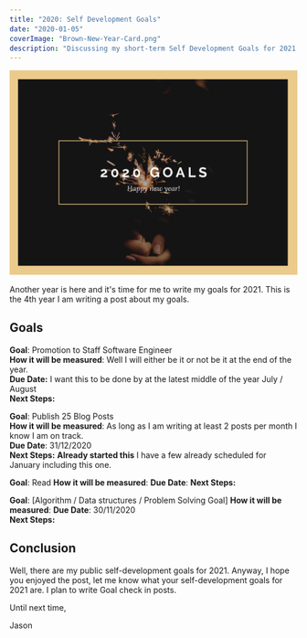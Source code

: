```yaml
---
title: "2020: Self Development Goals"
date: "2020-01-05"
coverImage: "Brown-New-Year-Card.png"
description: "Discussing my short-term Self Development Goals for 2021."
---
```


![Cover Image](./images/Brown-New-Year-Card.png)

Another year is here and it's time for me to write my goals for 2021. This is the 4th year I am writing a post about my goals.

## Goals

**Goal**: Promotion to Staff Software Engineer  
**How it will be measured**: Well I will either be it or not be it at the end of the year.  
**Due Date:** I want this to be done by at the latest middle of the year July / August  
**Next Steps:**

**Goal**: Publish 25 Blog Posts  
**How it will be measured**: As long as I am writing at least 2 posts per month I know I am on track.  
**Due Date**: 31/12/2020  
**Next Steps:** **Already started this** I have a few already scheduled for January including this one.

**Goal**: Read
**How it will be measured**:
**Due Date**:
**Next Steps:**

**Goal**: [Algorithm / Data structures / Problem Solving Goal]
**How it will be measured**:
**Due Date**: 30/11/2020  
**Next Steps:**

## Conclusion

Well, there are my public self-development goals for 2021. Anyway, I hope you enjoyed the post, let me know what your self-development goals for 2021 are. I plan to write Goal check in posts.

Until next time,

Jason
